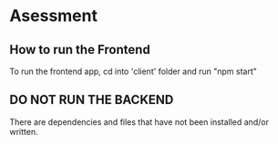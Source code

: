# Asessment

## How to run the Frontend

 To run the frontend app, cd into 'client' folder and run "npm start"

 ## DO NOT RUN THE BACKEND

There are dependencies and files that have not been installed and/or written.